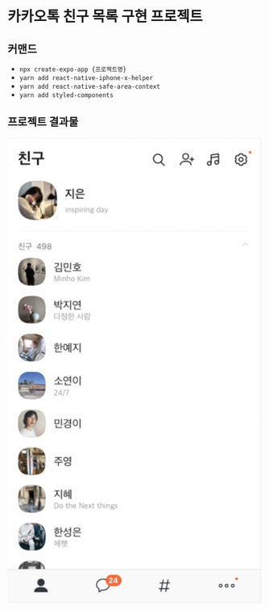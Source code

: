 # 카카오톡 친구 목록 구현 프로젝트

## 커맨드

- `npx create-expo-app {프로젝트명}`
- `yarn add react-native-iphone-x-helper`
- `yarn add react-native-safe-area-context`
- `yarn add styled-components`

## 프로젝트 결과물

![result-screenshot](./result-screenshot.png)
